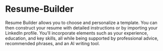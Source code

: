 # Resume-Builder
Resume Builder allows you to choose and personalize a template. You can then construct your resume with detailed instructions or by importing your LinkedIn profile. You’ll incorporate elements such as your experience, education, and key skills, all while being supported by professional advice, recommended phrases, and an AI writing tool.

